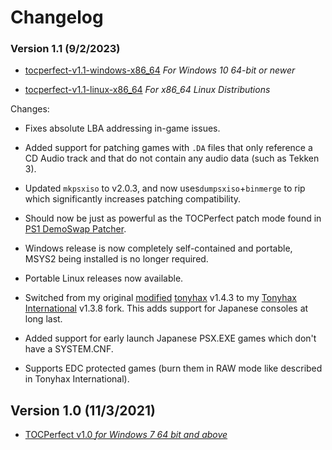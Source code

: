 # Changelog

### Version 1.1 (9/2/2023)

*	[tocperfect-v1.1-windows-x86\_64](https://github.com/alex-free/tocperfect/releases/download/v1.1/tocperfect-v1.1-windows-x86_64.zip) _For Windows 10 64-bit or newer_

*	[tocperfect-v1.1-linux-x86\_64](https://github.com/alex-free/tocperfect/releases/download/v1.1/tocperfect-v1.1-linux-x86_64.zip) _For x86_64 Linux Distributions_

Changes:

*   Fixes absolute LBA addressing in-game issues.

*   Added support for patching games with `.DA` files that only reference a CD Audio track and that do not contain any audio data (such as Tekken 3).

*   Updated `mkpsxiso` to v2.0.3, and now uses`dumpsxiso`+`binmerge` to rip which significantly increases patching compatibility.

*  Should now be just as powerful as the TOCPerfect patch mode found in [PS1 DemoSwap Patcher](https://alex-free.github.io/ps1demoswap).

*   Windows release is now completely self-contained and portable, MSYS2 being installed is no longer required.

*   Portable Linux releases now available.

*   Switched from my original [modified](https://github.com/alex-free/tonyhax/tree/v1.0tp) [tonyhax](https://github.com/socram888) v1.4.3 to my [Tonyhax International](https://alex-free.github.io/tonyhax-international) v1.3.8 fork. This adds support for Japanese consoles at long last.

*   Added support for early launch Japanese PSX.EXE games which don't have a SYSTEM.CNF.

*   Supports EDC protected games (burn them in RAW mode like described in Tonyhax International).

## Version 1.0 (11/3/2021)

*   [TOCPerfect v1.0 _for Windows 7 64 bit and above_](https://github.com/alex-free/tonyhax/releases/download/v1.0tp/tocperfect-1.0-windows.zip)